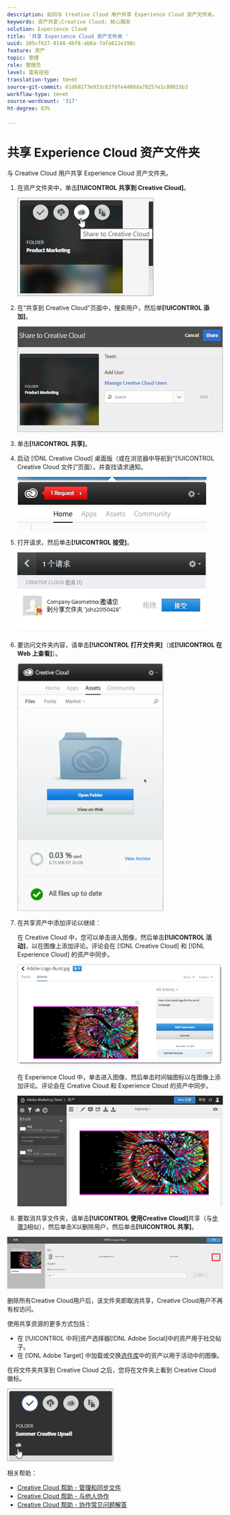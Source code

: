 ```yaml
---
description: 如何与 Creative Cloud 用户共享 Experience Cloud 资产文件夹。
keywords: 资产共享;Creative Cloud; 核心服务
solution: Experience Cloud
title: '共享 Experience Cloud 资产文件夹 '
uuid: 105cf627-0148-4bf8-ab6a-7afa612e198c
feature: 资产
topic: 管理
role: 管理员
level: 富有经验
translation-type: tm+mt
source-git-commit: 61d60273e933c637dfe4400da78257e1c80015b3
workflow-type: tm+mt
source-wordcount: '317'
ht-degree: 83%

---
```



# 共享 Experience Cloud 资产文件夹

与 Creative Cloud 用户共享 Experience Cloud 资产文件夹。

1. 在资产文件夹中，单击&#x200B;**[!UICONTROL 共享到 Creative Cloud]**。

   ![步骤结果](assets/asset-share-cc.png)
1. 在“共享到 Creative Cloud”页面中，搜索用户，然后单&#x200B;**[!UICONTROL 添加]**。

   ![](assets/asset-share-cc-page.png)

1. 单击&#x200B;**[!UICONTROL 共享]**。
1. 启动 [!DNL Creative Cloud] 桌面版（或在浏览器中导航到“[!UICONTROL Creative Cloud 文件]”页面），并查找请求通知。

   ![](assets/cc_share_request.png)
1. 打开请求，然后单击&#x200B;**[!UICONTROL 接受]**。

   ![步骤结果](assets/cc_share_accept.png)
1. 要访问文件夹内容，请单击&#x200B;**[!UICONTROL 打开文件夹]**（或&#x200B;**[!UICONTROL 在 Web 上查看]**）。

   ![步骤结果](assets/creative_cloud_open_folder.png)
1. 在共享资产中添加评论以继续：

   在 Creative Cloud 中，您可以单击进入图像，然后单击&#x200B;**[!UICONTROL 活动]**，以在图像上添加评论。评论会在 [!DNL Creative Cloud] 和 [!DNL Experience Cloud] 的资产中同步。

   ![](assets/asset_comment_cc.png)

   在 Experience Cloud 中，单击进入图像，然后单击时间轴图标以在图像上添加评论。评论会在 Creative Cloud 和 Experience Cloud 的资产中同步。

   ![](assets/asset_comment_mac.png)

1. 要取消共享文件夹，请单击&#x200B;**[!UICONTROL 使用Creative Cloud]**&#x200B;共享（与[步骤3](../experience-cloud-assets/t-share-creative-cloud.md#step_BA17CFA185284641A9B878BA29551996)相似），然后单击X以删除用户，然后单击&#x200B;**[!UICONTROL 共享]**。

![](assets/asset_remove_user.png)

删除所有Creative Cloud用户后，该文件夹即取消共享，Creative Cloud用户不再有权访问。

使用共享资源的更多方式包括：

* 在 [!UICONTROL  中将]资产选择器[!DNL Adobe Social]中的资产用于社交帖子。
* 在 [!DNL Adobe Target] 中加载或交换[选件库](https://docs.adobe.com/help/zh-Hans/target/using/experiences/offers/manage-content.html)中的资产以用于活动中的图像。

在将文件夹共享到 Creative Cloud 之后，您将在文件夹上看到 Creative Cloud 徽标。

![](assets/asset-cc-logo.png)

相关帮助：

* [Creative Cloud 帮助 - 管理和同步文件](https://helpx.adobe.com/cn/creative-cloud/help/sync-files.html)
* [Creative Cloud 帮助 - 与他人协作](https://helpx.adobe.com/cn/creative-cloud/help/collaboration.html)
* [Creative Cloud 帮助 - 协作常见问题解答](https://helpx.adobe.com/cn/creative-cloud/help/collaboration-faq.html)
